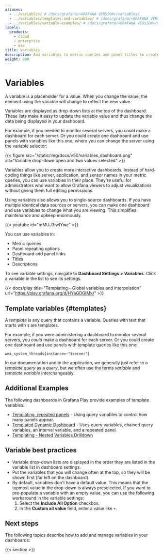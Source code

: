 ```yaml
---
aliases:
  - ../variables/ # /docs/grafana/<GRAFANA VERSION>/variables/
  - ../variables/templates-and-variables/ # /docs/grafana/<GRAFANA VERSION>/variables/templates-and-variables/
  - ../variables/variable-examples/ # /docs/grafana/<GRAFANA VERSION>/variables/variable-examples/
labels:
  products:
    - cloud
    - enterprise
    - oss
title: Variables
description: Add variables to metric queries and panel titles to create interactive and dynamic dashboards
weight: 800
---
```


# Variables

A variable is a placeholder for a value.
When you change the value, the element using the variable will change to reflect the new value.

Variables are displayed as drop-down lists at the top of the dashboard.
These lists make it easy to update the variable value and thus change the data being displayed in your dashboard.

For example, if you needed to monitor several servers, you _could_ make a dashboard for each server.
Or you could create one dashboard and use panels with variables like this one, where you can change the server using the variable selector:

{{< figure src="/static/img/docs/v50/variables_dashboard.png" alt="Variable drop-down open and two values selected" >}}

Variables allow you to create more interactive dashboards.
Instead of hard-coding things like server, application, and sensor names in your metric queries, you can use variables in their place.
They're useful for administrators who want to allow Grafana viewers to adjust visualizations without giving them full editing permissions.

Using variables also allows you to single-source dashboards.
If you have multiple identical data sources or servers, you can make one dashboard and use variables to change what you are viewing.
This simplifies maintenance and upkeep enormously.

{{< youtube id="mMUJ3iwIYwc" >}}

You can use variables in:

- Metric queries
- Panel repeating options
- Dashboard and panel links
- Titles
- Descriptions

To see variable settings, navigate to **Dashboard Settings > Variables**.
Click a variable in the list to see its settings.

{{< docs/play title="Templating - Global variables and interpolation" url="https://play.grafana.org/d/HYaGDGIMk/" >}}

## Template variables {#templates}

A _template_ is any query that contains a variable.
Queries with text that starts with `$` are templates.

For example, if you were administering a dashboard to monitor several servers, you _could_ make a dashboard for each server.
Or you could create one dashboard and use panels with template queries like this one:

```
wmi_system_threads{instance=~"$server"}
```

<!-- add a screenshot for the example -->

In our documentation and in the application, we generally just refer to a _template query_ as a _query_, but we often use the terms _variable_ and _template variable_ interchangeably.

## Additional Examples

The following dashboards in Grafana Play provide examples of template variables:

- [Templating, repeated panels](https://play.grafana.org/d/000000025/) - Using query variables to control how many panels appear.
- [Templated Dynamic Dashboard](https://play.grafana.org/d/000000056/) - Uses query variables, chained query variables, an interval variable, and a repeated panel.
- [Templating - Nested Variables Drilldown](https://play.grafana.org/d/testdata-nested-variables-drilldown/)

## Variable best practices

- Variable drop-down lists are displayed in the order they are listed in the variable list in dashboard settings.
- Put the variables that you will change often at the top, so they will be shown first (far left on the dashboard).
- By default, variables don't have a default value. This means that the topmost value in the drop-down is always preselected. If you want to pre-populate a variable with an empty value, you can use the following workaround in the variable settings:
  1. Select the **Include All Option** checkbox.
  2. In the **Custom all value** field, enter a value like `+`.

## Next steps

The following topics describe how to add and manage variables in your dashboards:

{{< section >}}
